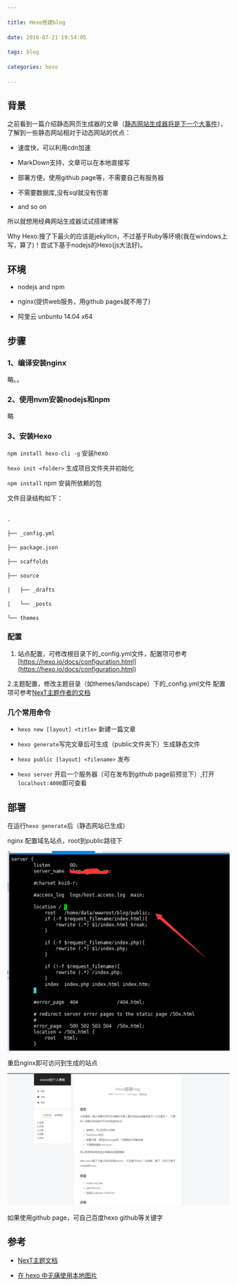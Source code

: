 ```yaml
---

title: Hexo搭建blog

date: 2016-07-21 19:54:05

tags: blog

categories: hexo

---
```




## 背景

之前看到一篇介绍静态网页生成器的文章（[静态网站生成器将是下一个大事件](http://http://blog.jobbole.com/103451/)），了解到一些静态网站相对于动态网站的优点：

- 速度快，可以利用cdn加速

- MarkDown支持，文章可以在本地直接写

- 部署方便，使用github page等，不需要自己有服务器

- 不需要数据库,没有sql就没有伤害

-  and so on



所以就想用经典网站生成器试试搭建博客



Why Hexo:搜了下最火的应该是jekyllcn，不过基于Ruby等环境(我在windows上写，算了)！尝试下基于nodejs的Hexo(js大法好)。

<!-- more -->



## 环境

- nodejs and npm

- nginx(提供web服务，用github pages就不用了)

- 阿里云 unbuntu 14.04 x64



## 步骤



### 1、编译安装nginx

略。。

### 2、使用nvm安装nodejs和npm

略

### 3、安装Hexo

`npm install hexo-cli -g` 安装hexo

`hexo init <folder>` 生成项目文件夹并初始化

`npm install` npm 安装所依赖的包



文件目录结构如下：

```

.

├── _config.yml

├── package.json

├── scaffolds

├── source

|   ├── _drafts

|   └── _posts

└── themes

```



### 配置

1.  站点配置，可修改根目录下的_config.yml文件，配置项可参考[https://hexo.io/docs/configuration.html](https://hexo.io/docs/configuration.html)

2.主题配置，修改主题目录（如themes/landscape）下的_config.yml文件 配置项可参考[NexT主题作者的文档](http://theme-next.iissnan.com/getting-started.html)





### 几个常用命令

- `hexo new [layout] <title>` 新建一篇文章

- `hexo generate`写完文章后可生成（public文件夹下）生成静态文件

- `hexo public [layout] <filename>` 发布

- `hexo server` 开启一个服务器（可在发布到github page前预览下）,打开`localhost:4000`即可查看



## 部署

在运行`hexo generate`后（静态网站已生成）

nginx 配置域名站点，root到public路径下

![logo](Hexo搭建blog/nginx.png)

重启nginx即可访问到生成的站点

![logo](Hexo搭建blog/blog.jpg)



如果使用github page，可自己百度hexo github等关键字



## 参考

- [NexT主题文档](http://theme-next.iissnan.com/getting-started.html)

- [在 hexo 中无痛使用本地图片](http://www.tuicool.com/articles/umEBVfI)







